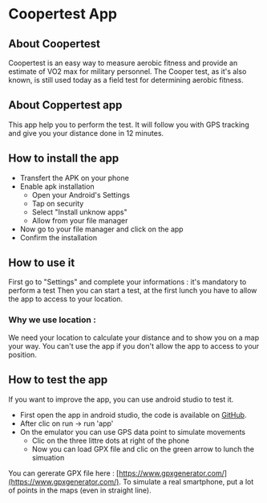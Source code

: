 # Coopertest App

## About Coopertest

Coopertest is an easy way to measure aerobic fitness and provide an estimate of VO2 max for military personnel. The Cooper test, as it's also known, is still used today as a field test for determining aerobic fitness.

## About Coppertest app

This app help you to perform the test. It will follow you with GPS tracking and give you your distance done in 12 minutes. 

## How to install the app

- Transfert the APK on your phone
- Enable apk installation 
	- Open your Android's Settings
	- Tap on security 
	- Select "Install unknow apps"
	- Allow from your file manager
- Now go to your file manager and click on the app
- Confirm the installation

## How to use it

First go to "Settings" and complete your informations : it's mandatory to perform a test
Then you can start a test, at the first lunch you have to allow the app to access to your location.

### Why we use location : 

We need your location to calculate your distance and to show you on a map your way. You can't use the app if you don't allow the app to access to your position. 

## How to test the app 

If you want to improve the app, you can use android studio to test it.

- First open the app in android studio, the code is available on [GitHub](https://github.com/klasocki/cooper-test). 
- After clic on run -> run 'app'
- On the emulator you can use GPS data point to simulate movements
	- Clic on the three littre dots at right of the phone
	- Now you can load GPX file and clic on the green arrow to lunch the simuation

You can gererate GPX file here : [https://www.gpxgenerator.com/](https://www.gpxgenerator.com/). To simulate a real smartphone, put a lot of points in the maps (even in straight line). 